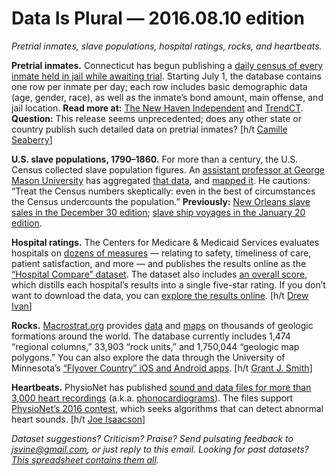 Data Is Plural — 2016.08.10 edition
===================================

*Pretrial inmates, slave populations, hospital ratings, rocks, and heartbeats.*


__Pretrial inmates.__ Connecticut has begun publishing a [daily census of every inmate held in jail while awaiting trial](https://data.ct.gov/Public-Safety/Accused-Pre-Trial-Inmates-in-Correctional-Faciltie/b674-jy6w). Starting July 1, the database contains one row per inmate per day; each row includes basic demographic data (age, gender, race), as well as the inmate’s bond amount, main offense, and jail location. __Read more at:__ [The New Haven Independent](http://www.newhavenindependent.org/index.php/archives/entry/bail_reform1/) and [TrendCT](http://trendct.org/2016/07/20/pre-trial-inmates/). __Question:__ This release seems unprecedented; does any other state or country publish such detailed data on pretrial inmates? [h/t [Camille Seaberry](http://www.ctdatahaven.org/staff)]


__U.S. slave populations, 1790–1860.__ For more than a century, the U.S. Census collected slave population figures. An [assistant professor at George Mason University](http://lincolnmullen.com/) has aggregated [that data](https://github.com/lmullen/slavery-map/blob/master/census.csv), and [mapped it](http://lincolnmullen.com/projects/slavery/). He cautions: “Treat the Census numbers skeptically: even in the best of circumstances the Census undercounts the population.” __Previously:__ [New Orleans slave sales in the December 30 edition](https://www.data-is-plural.com/archive/2015-12-30-edition); [slave ship voyages in the January 20 edition](https://www.data-is-plural.com/archive/2016-01-20-edition).


__Hospital ratings.__ The Centers for Medicare & Medicaid Services evaluates hospitals on [dozens of measures](https://www.medicare.gov/hospitalcompare/Data/Data-Updated.html#) — relating to safety, timeliness of care, patient satisfaction, and more — and publishes the results online as the [“Hospital Compare” dataset](https://data.medicare.gov/data/archives/hospital-compare). The dataset also includes [an overall score](https://www.medicare.gov/hospitalcompare/Data/Hospital-overall-ratings-calculation.html), which distills each hospital’s results into a single five-star rating. If you don’t want to download the data, you can [explore the results online](https://www.medicare.gov/HospitalCompare/search.html). [h/t [Drew Ivan](https://twitter.com/drewivan)]


__Rocks.__ [Macrostrat.org](https://macrostrat.org/) provides [data](https://macrostrat.org/#api) and [maps](https://macrostrat.org/burwell/) on thousands of geologic formations around the world. The database currently includes 1,474 “regional columns,” 33,903 “rock units,” and 1,750,044 “geologic map polygons.” You can also explore the data through the University of Minnesota’s [“Flyover Country” iOS and Android apps](http://fc.umn.edu/). [h/t [Grant J. Smith](https://twitter.com/grantmeaccess/status/720992509950865412)]


__Heartbeats.__ PhysioNet has published [sound and data files for more than 3,000 heart recordings](http://physionet.org/physiobank/database/challenge/2016/) (a.k.a. [phonocardiograms](https://en.wikipedia.org/wiki/Phonocardiogram)). The files support [PhysioNet’s 2016 contest](http://physionet.org/challenge/2016/#introduction), which seeks algorithms that can detect abnormal heart sounds. [h/t [Joe Isaacson](https://github.com/jisaacso/DeepHeart)]


*Dataset suggestions? Criticism? Praise? Send pulsating feedback to <jsvine@gmail.com>, or just reply to this email. Looking for past datasets? [This spreadsheet contains them all](https://docs.google.com/spreadsheets/d/1wZhPLMCHKJvwOkP4juclhjFgqIY8fQFMemwKL2c64vk).*